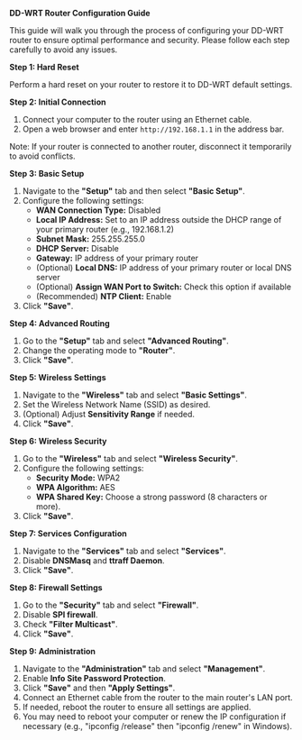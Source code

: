 **DD-WRT Router Configuration Guide**

This guide will walk you through the process of configuring your DD-WRT router to ensure optimal performance and security. Please follow each step carefully to avoid any issues.

**Step 1: Hard Reset**

Perform a hard reset on your router to restore it to DD-WRT default settings.

**Step 2: Initial Connection**

1. Connect your computer to the router using an Ethernet cable.
2. Open a web browser and enter `http://192.168.1.1` in the address bar.

Note: If your router is connected to another router, disconnect it temporarily to avoid conflicts.

**Step 3: Basic Setup**

1. Navigate to the **"Setup"** tab and then select **"Basic Setup"**.
2. Configure the following settings:
   - **WAN Connection Type:** Disabled
   - **Local IP Address:** Set to an IP address outside the DHCP range of your primary router (e.g., 192.168.1.2)
   - **Subnet Mask:** 255.255.255.0
   - **DHCP Server:** Disable
   - **Gateway:** IP address of your primary router
   - (Optional) **Local DNS:** IP address of your primary router or local DNS server
   - (Optional) **Assign WAN Port to Switch:** Check this option if available
   - (Recommended) **NTP Client:** Enable
3. Click **"Save"**.

**Step 4: Advanced Routing**

1. Go to the **"Setup"** tab and select **"Advanced Routing"**.
2. Change the operating mode to **"Router"**.
3. Click **"Save"**.

**Step 5: Wireless Settings**

1. Navigate to the **"Wireless"** tab and select **"Basic Settings"**.
2. Set the Wireless Network Name (SSID) as desired.
3. (Optional) Adjust **Sensitivity Range** if needed.
4. Click **"Save"**.

**Step 6: Wireless Security**

1. Go to the **"Wireless"** tab and select **"Wireless Security"**.
2. Configure the following settings:
   - **Security Mode:** WPA2
   - **WPA Algorithm:** AES
   - **WPA Shared Key:** Choose a strong password (8 characters or more).
3. Click **"Save"**.

**Step 7: Services Configuration**

1. Navigate to the **"Services"** tab and select **"Services"**.
2. Disable **DNSMasq** and **ttraff Daemon**.
3. Click **"Save"**.

**Step 8: Firewall Settings**

1. Go to the **"Security"** tab and select **"Firewall"**.
2. Disable **SPI firewall**.
3. Check **"Filter Multicast"**.
4. Click **"Save"**.

**Step 9: Administration**

1. Navigate to the **"Administration"** tab and select **"Management"**.
2. Enable **Info Site Password Protection**.
3. Click **"Save"** and then **"Apply Settings"**.
4. Connect an Ethernet cable from the router to the main router's LAN port.
5. If needed, reboot the router to ensure all settings are applied.
6. You may need to reboot your computer or renew the IP configuration if necessary (e.g., "ipconfig /release" then "ipconfig /renew" in Windows).

